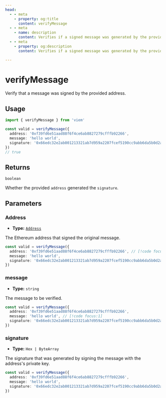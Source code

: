 ```yaml
---
head:
  - - meta
    - property: og:title
      content: verifyMessage
  - - meta
    - name: description
      content: Verifies if a signed message was generated by the provided address.
  - - meta
    - property: og:description
      content: Verifies if a signed message was generated by the provided address.

---
```


# verifyMessage

Verify that a message was signed by the provided address.

## Usage

```ts
import { verifyMessage } from 'viem'

const valid = verifyMessage({ 
  address: '0xf39fd6e51aad88f6f4ce6ab8827279cfffb92266',
  message: 'hello world',
  signature: '0x66edc32e2ab001213321ab7d959a2207fcef5190cc9abb6da5b0d2a8a9af2d4d2b0700e2c317c4106f337fd934fbbb0bf62efc8811a78603b33a8265d3b8f8cb1c'
})
// true

```

## Returns

`boolean`

Whether the provided `address` generated the `signature`.

## Parameters

### Address

- **Type:** [`Address`](/docs/glossary/types#address)

The Ethereum address that signed the original message.

```ts
const valid = verifyMessage({ 
  address: '0xf39fd6e51aad88f6f4ce6ab8827279cfffb92266', // [!code focus:1]
  message: 'hello world',
  signature: '0x66edc32e2ab001213321ab7d959a2207fcef5190cc9abb6da5b0d2a8a9af2d4d2b0700e2c317c4106f337fd934fbbb0bf62efc8811a78603b33a8265d3b8f8cb1c'
})
```

### message

- **Type:** `string`

The message to be verified.

```ts
const valid = verifyMessage({ 
  address: '0xf39fd6e51aad88f6f4ce6ab8827279cfffb92266', 
  message: 'hello world', // [!code focus:1]
  signature: '0x66edc32e2ab001213321ab7d959a2207fcef5190cc9abb6da5b0d2a8a9af2d4d2b0700e2c317c4106f337fd934fbbb0bf62efc8811a78603b33a8265d3b8f8cb1c'
})
```

### signature

- **Type:** `Hex | ByteArray`

The signature that was generated by signing the message with the address's private key.

```ts
const valid = verifyMessage({ 
  address: '0xf39fd6e51aad88f6f4ce6ab8827279cfffb92266', 
  message: 'hello world', 
  signature: '0x66edc32e2ab001213321ab7d959a2207fcef5190cc9abb6da5b0d2a8a9af2d4d2b0700e2c317c4106f337fd934fbbb0bf62efc8811a78603b33a8265d3b8f8cb1c' // [!code focus:1]
})
```